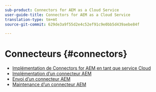 ```yaml
---
sub-product: Connectors for AEM as a Cloud Service
user-guide-title: Connectors for AEM as a Cloud Service
translation-type: tm+mt
source-git-commit: 629de3a9f55d2e4c52ef91c9e0bb5d439aebe84f

---
```



# Connecteurs {#connectors}

+ [Implémentation de Connectors for AEM en tant que service Cloud](/help/connectors/home.md)
+ [Implémentation d’un connecteur AEM](implement.md)
+ [Envoi d’un connecteur AEM](submit.md)
+ [Maintenance d’un connecteur AEM](maintain.md)
